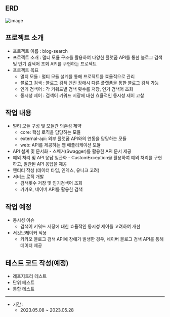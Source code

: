 ## ERD
![image](https://github.com/osy9536/blog-search/assets/76714304/7def32e0-17c5-49b9-9f2b-a2700f9c8510)

## 프로젝트 소개 
- 프로젝트 이름 : blog-search
- 프로젝트 소개 : 멀티 모듈 구조를 활용하여 다양한 플랫폼 API를 통한 블로그 검색 및 인기 검색어 조회 API를 구현하는 프로젝트
- 프로젝트 목표
    - 멀티 모듈 : 멀티 모듈 설계를 통해 프로젝트를 효율적으로 관리
    - 블로그 검색 : 블로그 검색 엔진 장애시 다른 플랫폼을 통한 블로그 검색 가능
    - 인기 검색어 : 각 키워드별 검색 횟수를 저장, 인기 검색어 조회
    - 동시성 제어 : 검색어 키워드 저장에 대한 효율적인 동시성 제어 고찰
## 작업 내용
  - 멀티 모듈 구성 및 모듈간 의존성 제약
      - core: 핵심 로직을 담당하는 모듈
      - external-api: 외부 플랫폼 API와의 연동을 담당하는 모듈
      - web: API를 제공하는 웹 애플리케이션 모듈
  - API 설계 및 문서화
        - 스웨거(Swagger)를 활용한 API 문서 제공
  - 예외 처리 및 API 응답 일관화
        - CustomException을 활용하여 예외 처리를 구현하고, 일관된 API 응답을 제공
  - 엔티티 작성 (데이터 타입, 인덱스, 유니크 고려)
  - 서비스 로직 개발
      - 검색횟수 저장 및 인기검색어 조회
      - 카카오, 네이버 API를 활용한 검색

## 작업 예정
  - 동시성 이슈
      - 검색어 키워드 저장에 대한 효율적인 동시성 제어를 고려하여 개선
  - 서킷브레이커 적용
      - 카카오 블로그 검색 API에 장애가 발생한 경우, 네이버 블로그 검색 API를 통해 데이터 제공

## 테스트 코드 작성(예정)
  - 레포지토리 테스트
  - 단위 테스트
  - 통합 테스트
---
- 기간 :
    - 2023.05.08 ~ 2023.05.28
